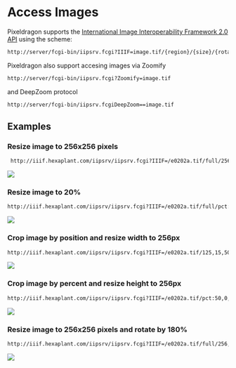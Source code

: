 # Access Images

Pixeldragon supports the [International Image Interoperability Framework 2.0 API](http://iiif.io/api/image/2.0/) using the scheme:

```bash
http://server/fcgi-bin/iipsrv.fcgi?IIIF=image.tif/{region}/{size}/{rotation}/{quality}.{format}
```

Pixeldragon also support accesing images via Zoomify

```bash
http://server/fcgi-bin/iipsrv.fcgi?Zoomify=image.tif
```

and DeepZoom protocol

```bash
http://server/fcgi-bin/iipsrv.fcgiDeepZoom==image.tif
```

## Examples

### Resize image to 256x256 pixels

```bash
 http://iiif.hexaplant.com/iipsrv/iipsrv.fcgi?IIIF=/e0202a.tif/full/256,256/0/default.jpg
 ```
![](http://iiif.hexaplant.com/iipsrv/iipsrv.fcgi?IIIF=/e0202a.tif/full/256,256/0/default.jpg)

### Resize image to 20%

```bash
http://iiif.hexaplant.com/iipsrv/iipsrv.fcgi?IIIF=/e0202a.tif/full/pct:20/0/default.jpg
 ```
![](http://iiif.hexaplant.com/iipsrv/iipsrv.fcgi?IIIF=/e0202a.tif/full/pct:20/0/default.jpg)


### Crop image by position and resize width to 256px

```bash
http://iiif.hexaplant.com/iipsrv/iipsrv.fcgi?IIIF=/e0202a.tif/125,15,500,500/256,/0/default.jpg
 ```
![](http://iiif.hexaplant.com/iipsrv/iipsrv.fcgi?IIIF=/e0202a.tif/125,15,500,500/256,/0/default.jpg)


### Crop image by percent and resize height to 256px

```bash
http://iiif.hexaplant.com/iipsrv/iipsrv.fcgi?IIIF=/e0202a.tif/pct:50,0,40,70/,256/0/default.jpg
 ```
![](http://iiif.hexaplant.com/iipsrv/iipsrv.fcgi?IIIF=/e0202a.tif/pct:50,0,40,70/,256/0/default.jpg)

### Resize image to 256x256 pixels and rotate by 180%

```bash
http://iiif.hexaplant.com/iipsrv/iipsrv.fcgi?IIIF=/e0202a.tif/full/256,256/180/default.jpg
 ```
![](http://iiif.hexaplant.com/iipsrv/iipsrv.fcgi?IIIF=/e0202a.tif/full/256,256/180/default.jpg)
